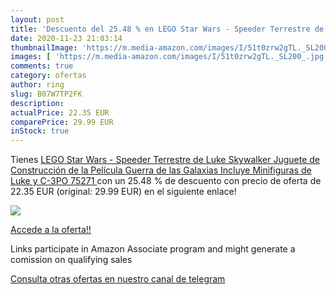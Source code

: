 ```yaml
---
layout: post
title: 'Descuento del 25.48 % en LEGO Star Wars - Speeder Terrestre de Lu'
date: 2020-11-23 21:03:14
thumbnailImage: 'https://m.media-amazon.com/images/I/51t0zrw2gTL._SL200_.jpg'
images: [ 'https://m.media-amazon.com/images/I/51t0zrw2gTL._SL200_.jpg' ]
comments: true
category: ofertas
author: ring
slug: B07W7TP2FK
description:
actualPrice: 22.35 EUR
comparePrice: 29.99 EUR
inStock: true
---
```


Tienes [LEGO Star Wars - Speeder Terrestre de Luke Skywalker  Juguete de Construcción de la Película Guerra de las Galaxias  Incluye Minifiguras de Luke y C-3PO  75271 ](https://www.amazon.es/dp/B07W7TP2FK/?tag=redken-21) con un 25.48 % de descuento con precio de oferta de 22.35 EUR (original: 29.99 EUR) en el siguiente enlace!

[![](https://m.media-amazon.com/images/I/51t0zrw2gTL._SL200_.jpg)](https://www.amazon.es/dp/B07W7TP2FK/?tag=redken-21)

[Accede a la oferta!!](https://www.amazon.es/dp/B07W7TP2FK/?tag=redken-21)

Links participate in Amazon Associate program and might generate a comission on qualifying sales

[Consulta otras ofertas en nuestro canal de telegram](https://t.me/s/ofertas25)
